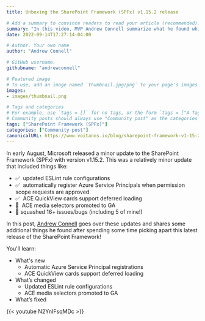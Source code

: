 ```yaml
---
title: Unboxing the SharePoint Framework (SPFx) v1.15.2 release

# Add a summary to convince readers to read your article (recommended). It will display on the homepage.
summary: "In this video, MVP Andrew Connell summarize what he found while picking apart this latest release of the SharePoint Framework (SPFx): v1.15.2."
date: 2022-09-14T17:27:14-04:00

# Author. Your own name
author: "Andrew Connell"

# GitHub username.
githubname: "andrewconnell"

# Featured image
# To use, add an image named `thumbnail.jpg/png` to your page's images folder. Make sure to replace the placeholder image
images:
- images/thumbnail.png

# Tags and categories
# For example, use `tags = []` for no tags, or the form `tags = ["A Tag", "Another Tag"]` for one or more tags.
# Community posts should always use "Community post" as the categories
tags: ["SharePoint Framework (SPFx)"]
categories: ["Community post"]
canonicalURL: https://www.voitanos.io/blog/sharepoint-framework-v1-15-2-whats-in-latest-update-of-spfx
---
```

In early August, Microsoft released a minor update to the SharePoint Framework (SPFx) with version v1.15.2. This was a relatively minor update that included things like:

- ✅  updated ESLint rule configurations
- ✅  automatically register Azure Service Principals when permission scope requests are approved
- ✅  ACE QuickView cards support deferred loading
- 🚀  ACE media selectors promoted to GA
- 🐞 squashed 16+ issues/bugs (including 5 of mine!)

In this post, [Andrew Connell](https://www.twitter.com/andrewconnell) goes over these updates and shares some additional things he found after spending some time picking apart this latest release of the SharePoint Framework!

You'll learn:

- What's new
  - Automatic Azure Service Principal registrations
  - ACE QuickView cards support deferred loading
- What’s changed
  - Updated ESLint rule configurations
  - ACE media selectors promoted to GA
- What’s fixed

{{< youtube N2YnIFsqMDc >}}
